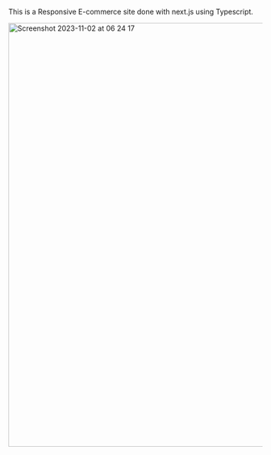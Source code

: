 This is a Responsive E-commerce site done with next.js using Typescript.

<img width="839" alt="Screenshot 2023-11-02 at 06 24 17" src="https://github.com/karmelp/Meubel-House/assets/101389533/dafa7942-d2f6-46b0-8dc5-400557d92926">
